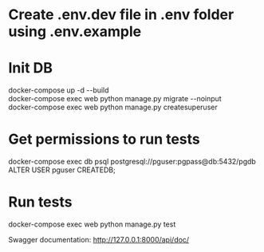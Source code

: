 # Create .env.dev file in .env folder using .env.example

# Init DB
docker-compose up -d --build  
docker-compose exec web python manage.py migrate --noinput  
docker-compose exec web python manage.py createsuperuser  

# Get permissions to run tests
docker-compose exec db psql postgresql://pguser:pgpass@db:5432/pgdb
ALTER USER pguser CREATEDB;

# Run tests
docker-compose exec web python manage.py test

Swagger documentation: http://127.0.0.1:8000/api/doc/